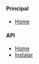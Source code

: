 #### Principal
 - [Home](/index.md)

 #### API
  - [Home](/api/index.md)
  - [Instalar](/api/index.md)



